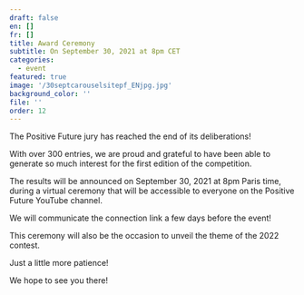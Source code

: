```yaml
---
draft: false
en: []
fr: []
title: Award Ceremony
subtitle: On September 30, 2021 at 8pm CET
categories:
  - event
featured: true
image: '/30septcarouselsitepf_ENjpg.jpg'
background_color: ''
file: ''
order: 12
---
```


The Positive Future jury has reached the end of its deliberations!

With over 300 entries, we are proud and grateful to have been able to generate so much interest for the first edition of the competition.

The results will be announced on September 30, 2021 at 8pm Paris time, during a virtual ceremony that will be accessible to everyone on the Positive Future YouTube channel.

We will communicate the connection link a few days before the event!

This ceremony will also be the occasion to unveil the theme of the 2022 contest.

Just a little more patience!

We hope to see you there!
